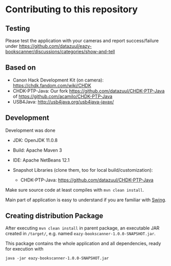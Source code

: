 # Contributing to this repository

## Testing

Please test the application with your cameras and report success/failure under <https://github.com/datazuul/eazy-bookscanner/discussions/categories/show-and-tell>

## Based on

* Canon Hack Development Kit (on camera): <https://chdk.fandom.com/wiki/CHDK>
* CHDK-PTP-Java: Our fork <https://github.com/datazuul/CHDK-PTP-Java> of <https://github.com/acamilo/CHDK-PTP-Java>
* USB4Java: <http://usb4java.org/usb4java-javax/>

## Development

Development was done

* JDK: OpenJDK 11.0.8
* Build: Apache Maven 3
* IDE: Apache NetBeans 12.1
* Snapshot Libraries (clone them, too for local build/customization):

  * CHDK-PTP-Java: <https://github.com/datazuul/CHDK-PTP-Java>

Make sure source code at least compiles with `mvn clean install`.

Main part of application is easy to understand if you are familiar with [Swing](https://docs.oracle.com/javase/tutorial/uiswing/index.html).

## Creating distribution Package

After executing `mvn clean install` in parent package, an executable JAR created in `/target/`, e.g. named `eazy-bookscanner-1.0.0-SNAPSHOT.jar`.

This package contains the whole application and all dependencies, ready for execution with

```
java -jar eazy-bookscanner-1.0.0-SNAPSHOT.jar
```
